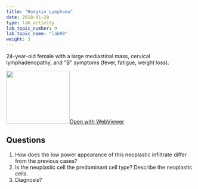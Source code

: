 ```yaml
---
title: "Hodgkin Lymphoma"
date: 2018-01-29
type: lab_activity
lab_topic_number: 9
lab_topic_name: "lab09"
weight: 3
---
```

<div class="entrybody">
<p>24-year-old female with a large mediastinal mass, cervical lymphadenopathy, and "B" symptoms (fever, fatigue, weight loss).<br clear="all"></p>

<div class="thumbnail"><a href="https://pathologylab.ctl.columbia.edu/slides/slideHeme_Path_03/" target="_blank"><img alt="" src="/assets/images/slide_hemepath3.jpg" width="170" height="142" class="mt-image-left"></a><a href="https://pathologylab.ctl.columbia.edu/slides/slideHeme_Path_03/" target="_blank">Open with WebViewer</a></div>

<h2>Questions</h2>


<ol>
<li>How does the low power appearance of this neoplastic infiltrate differ from the previous cases?</li>
<li> Is the neoplastic cell the predominant cell type? Describe the neoplastic cells.</li>
<li> Diagnosis?</li>
</ol>


						
</div>
